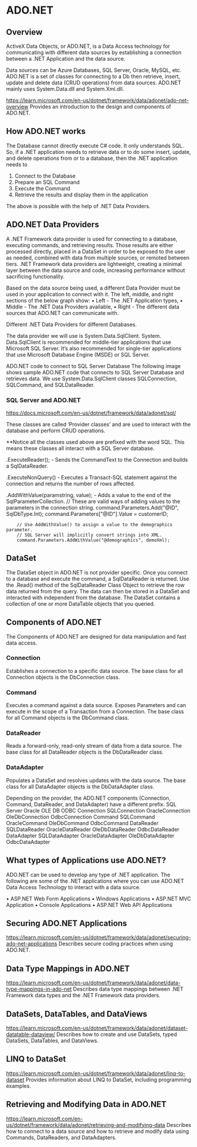# ADO.NET

## Overview

ActiveX Data Objects, or ADO.NET, is a Data Access technology for communicating with different data sources by establishing a connection between a .NET Application and the data source.

Data sources can be Azure Databases, SQL Server, Oracle, MySQL, etc. ADO.NET is a set of classes for connecting to a Db then retrieve, insert, update and delete data (CRUD operations) from data sources. ADO.NET mainly uses System.Data.dll and System.Xml.dll.

https://learn.microsoft.com/en-us/dotnet/framework/data/adonet/ado-net-overview
Provides an introduction to the design and components of ADO.NET.

## How ADO.NET works

The Database cannot directly execute C# code. It only understands SQL. So, if a .NET application needs to retrieve data or to do some insert, update, and delete operations from or to a database, then the .NET application needs to

1. Connect to the Database
2. Prepare an SQL Command
3. Execute the Command
4. Retrieve the results and display them in the application

The above is possible with the help of .NET Data Providers.

## ADO.NET Data Providers

A .NET Framework data provider is used for connecting to a database, executing commands, and retrieving results. Those results are either processed directly, placed in a DataSet in order to be exposed to the user as needed, combined with data from multiple sources, or remoted between tiers. .NET Framework data providers are lightweight, creating a minimal layer between the data source and code, increasing performance without sacrificing functionality.

Based on the data source being used, a different Data Provider must be used in your application to connect with it. The left, middle, and right sections of the below graph show:
• Left - The .NET Application types,
• Middle - The .NET Data Providers available,
• Right - The different data sources that ADO.NET can communicate with.

Different .NET Data Providers for different Databases.

The data provider we will use is System.Data.SqlClient. System. Data.SqlClient is recommended for middle-tier applications that use Microsoft SQL Server. It’s also recommended for single-tier applications that use Microsoft Database Engine (MSDE) or SQL Server.

ADO.NET code to connect to SQL Server Database
The following image shows sample ADO.NET code that connects to SQL Server Database and retrieves data. We use System.Data.SqlClient classes SQLConnection, SQLCommand, and SQLDataReader.

### SQL Server and ADO.NET

https://docs.microsoft.com/en-us/dotnet/framework/data/adonet/sql/

These classes are called ‘Provider classes’ and are used to interact with the database and perform CRUD operations.

 **Notice all the classes used above are prefixed with the word SQL. This means these classes all interact with a SQL Server database.

.ExecuteReader(); - Sends the CommandText to the Connection and builds a SqlDataReader.

.ExecuteNonQuery() - Executes a Transact-SQL statement against the connection and returns the number of rows affected.

.AddWithValue(paramstring, value); - Adds a value to the end of the SqlParameterCollection.
        // These are valid ways of adding values to the parameters in the connection string.
        command.Parameters.Add("@ID", SqlDbType.Int);
        command.Parameters["@ID"].Value = customerID;
 
        // Use AddWithValue() to assign a value to the demographics parameter.
        // SQL Server will implicitly convert strings into XML.
        command.Parameters.AddWithValue("@demographics", demoXml);

## DataSet

The DataSet object in ADO.NET is not provider specific. Once you connect to a database and execute the command, a SqlDataReader is returned. Use the .Read() method of the SqlDataReader Class Object to retrieve the row data returned from the query. The data can then be stored in a DataSet and interacted with independent from the database. The DataSet contains a collection of one or more DataTable objects that you queried.

## Components of ADO.NET

The Components of ADO.NET are designed for data manipulation and fast data access.

### Connection

Establishes a connection to a specific data source. The base class for all Connection objects is the DbConnection class.

### Command

Executes a command against a data source. Exposes Parameters and can execute in the scope of a Transaction from a Connection. The base class for all Command objects is the DbCommand class.

### DataReader

Reads a forward-only, read-only stream of data from a data source. The base class for all DataReader objects is the DbDataReader class.

### DataAdapter

Populates a DataSet and resolves updates with the data source. The base class for all DataAdapter objects is the DbDataAdapter class.

Depending on the provider, the ADO.NET components (Connection, Command, DataReader, and DataAdapter) have a different prefix. 
	SQL Server	Oracle	OLE DB	ODBC
Connection	SQLConnection	OracleConnection	OleDbConnection	OdbcConnection
Command	SQLCommand	OracleCommand	OleDbCommand	OdbcCommand
DataReader	SQLDataReader	OracleDataReader	OleDbDataReader	OdbcDataReader
DataAdapter	SQLDataAdapter	OracleDataAdapter	OleDbDataAdapter	OdbcDataAdapter

## What types of Applications use ADO.NET?

ADO.NET can be used to develop any type of .NET application. The following are some of the .NET applications where you can use ADO.NET Data Access Technology to interact with a data source.

• ASP.NET Web Form Applications
• Windows Applications
• ASP.NET MVC Application
• Console Applications
• ASP.NET Web API Applications

## Securing ADO.NET Applications

https://learn.microsoft.com/en-us/dotnet/framework/data/adonet/securing-ado-net-applications
Describes secure coding practices when using ADO.NET.

## Data Type Mappings in ADO.NET

https://learn.microsoft.com/en-us/dotnet/framework/data/adonet/data-type-mappings-in-ado-net
Describes data type mappings between .NET Framework data types and the .NET Framework data providers.

## DataSets, DataTables, and DataViews

https://learn.microsoft.com/en-us/dotnet/framework/data/adonet/dataset-datatable-dataview/
Describes how to create and use DataSets, typed DataSets, DataTables, and DataViews.

## LINQ to DataSet

https://learn.microsoft.com/en-us/dotnet/framework/data/adonet/linq-to-dataset
Provides information about LINQ to DataSet, including programming examples.

## Retrieving and Modifying Data in ADO.NET

https://learn.microsoft.com/en-us/dotnet/framework/data/adonet/retrieving-and-modifying-data
Describes how to connect to a data source and how to retrieve and modify data using Commands, DataReaders, and DataAdapters.
